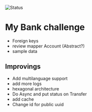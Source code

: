 ![Status](https://github.com/iundarigun/my-bank-challenge/actions/workflows/my-bank-challenge-ci.yml/badge.svg)
# My Bank challenge

- Foreign keys
- review mapper Account (Abstract?)
- sample data

## Improvings
- Add multilanguage support
- add more logs
- hexagonal architecture
- Do Async and put status on Transfer
- add cache
- Change id for public uuid